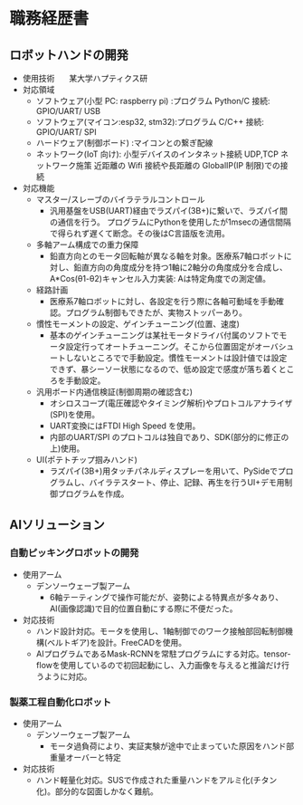 # 職務経歴書
## ロボットハンドの開発
- 使用技術
&ensp; &ensp; 某大学ハプティクス研
- 対応領域
  - ソフトウェア(小型 PC: raspberry pi) :プログラム Python/C 接続: GPIO/UART/ USB
  - ソフトウェア(マイコン:esp32, stm32):プログラム C/C++
接続: GPIO/UART/ SPI
  - ハードウェア(制御ボード) :マイコンとの繋ぎ配線
  - ネットワーク(IoT 向け): 小型デバイスのインタネット接続 UDP,TCP ネットワーク施策
    近距離の Wifi 接続や長距離の GlobalIP(IP 制限)での接続
- 対応機能
  - マスター/スレーブのバイラテラルコントロール
    - 汎用基盤をUSB(UART)経由でラズパイ(3B+)に繋いで、ラズパイ間の通信を行う。
      プログラムにPythonを使用したが1msecの通信間隔で得られず遅くて断念。その後はC言語版を流用。
  - 多軸アーム構成での重力保障
    - 鉛直方向とのモータ回転軸が異なる軸を対象。医療系7軸ロボットに対し、鉛直方向の角度成分を持つ1軸に2軸分の角度成分を合成し、A*Cos(θ1-θ2)キャンセル入力実装: Aは特定角度での測定値。
  - 経路計画
    - 医療系7軸ロボットに対し、各設定を行う際に各軸可動域を手動確認。プログラム制御もできたが、実物ストッパーあり。
  - 慣性モーメントの設定、ゲインチューニング(位置、速度)
    - 基本のゲインチューニングは某社モータドライバ付属のソフトでモータ設定行ってオートチューニング。そこから位置固定がオーバシュートしないところでで手動設定。慣性モーメントは設計値では設定できず、暴シーソー状態になるので、低め設定で感度が落ち着くところを手動設定。
  - 汎用ボード内通信検証(制御周期の確認含む) 
    - オシロスコープ(電圧確認やタイミング解析)やプロトコルアナライザ(SPI)を使用。
    - UART変換にはFTDI High Speed を使用。
    - 内部のUART/SPI のプロトコルは独自であり、SDK(部分的に修正の上)使用。
  - UI(ポテトチップ掴みハンド)
    -  ラズパイ(3B+)用タッチパネルディスプレーを用いて、PySideでプログラムし、バイラテスタート、停止、記録、再生を行うUI+デモ用制御プログラムを作成。 
    
## AIソリューション
### 自動ピッキングロボットの開発
- 使用アーム
  - デンソーウェーブ製アーム
    -  6軸テーティングで操作可能だが、姿勢による特異点が多々あり、AI(画像認識)で目的位置自動にする際に不便だった。
- 対応技術
  - ハンド設計対応。モータを使用し、1軸制御でのワーク接触部回転制御機構(ベルトギア)を設計。FreeCADを使用。
  - AIプログラムであるMask-RCNNを常駐プログラムにする対応。tensor-flowを使用しているので初回起動にし、入力画像を与えると推論だけ行うように対応。
### 製薬工程自動化ロボット
- 使用アーム
  - デンソーウェーブ製アーム
    - モータ過負荷により、実証実験が途中で止まっていた原因をハンド部重量オーバーと特定
- 対応技術
  - ハンド軽量化対応。SUSで作成された重量ハンドをアルミ化(チタン化)。部分的な図面しかなく難航。

